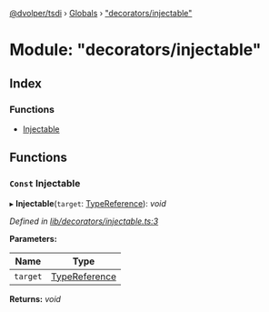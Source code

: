 [@dvolper/tsdi](../README.md) › [Globals](../globals.md) › ["decorators/injectable"](_decorators_injectable_.md)

# Module: "decorators/injectable"

## Index

### Functions

* [Injectable](_decorators_injectable_.md#const-injectable)

## Functions

### `Const` Injectable

▸ **Injectable**(`target`: [TypeReference](../interfaces/_type_reference_.typereference.md)): *void*

*Defined in [lib/decorators/injectable.ts:3](https://github.com/DavidVollmers/typescript-dependency-injection/blob/eb92b3f/packages/tsdi/lib/decorators/injectable.ts#L3)*

**Parameters:**

Name | Type |
------ | ------ |
`target` | [TypeReference](../interfaces/_type_reference_.typereference.md) |

**Returns:** *void*
